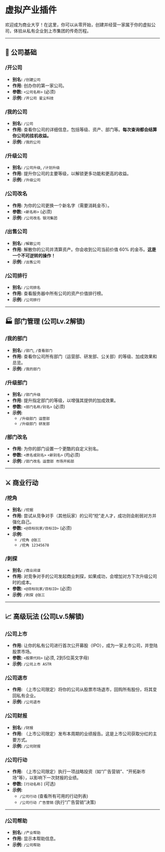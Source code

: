 # 虚拟产业插件

欢迎成为商业大亨！在这里，你可以从零开始，创建并经营一家属于你的虚拟公司，体验从私有企业到上市集团的传奇历程。

---

## 🏢 公司基础

### /开公司
- **别名:** `/创建公司`
- **作用:** 创办你的第一家公司。
- **参数:** `<公司名称>` (必须)
- **示例:** `/开公司 星尘科技`

### /我的公司
- **别名:** `/公司`
- **作用:** 查看你公司的详细信息，包括等级、资产、部门等。**每次查询都会结算你公司的挂机收益。**
- **示例:** `/我的公司`

### /升级公司
- **别名:** `/公司升级`, `/计划升级`
- **作用:** 提升你公司的主要等级，以解锁更多功能和更高的收益。
- **示例:** `/升级公司`

### /公司改名
- **作用:** 为你的公司更换一个新名字（需要消耗金币）。
- **参数:** `<新名称>` (必须)
- **示例:** `/公司改名 银河集团`

### /出售公司
- **别名:** `/解散公司`
- **作用:** 解散你的公司并清算资产。你会收到公司当前价值 60% 的金币。**这是一个不可逆转的操作！**
- **示例:** `/出售公司`

### /公司排行
- **别名:** `/公司排名`
- **作用:** 查看服务器中所有公司的资产价值排行榜。
- **示例:** `/公司排行`

---

## 🏭 部门管理 (公司Lv.2解锁)

### /我的部门
- **别名:** `/部门`, `/查看部门`
- **作用:** 查看你公司所有部门（运营部、研发部、公关部）的等级、加成效果和总览。
- **示例:** `/我的部门`

### /升级部门
- **别名:** `/部门升级`
- **作用:** 提升指定部门的等级，以增强其提供的加成效果。
- **参数:** `<部门名称/别名>` (必须)
- **示例:**
    - `/升级部门 运营部`
    - `/升级部门 研发部`

### /部门改名
- **作用:** 为你的部门设置一个更酷的自定义别名。
- **参数:** `<原名或别名>` `<新别名>` (均必须)
- **示例:** `/部门改名 运营部 市场开拓部`

---

## ⚔️ 商业行动

### /挖角
- **别名:** `/挖掘`
- **作用:** 尝试从竞争对手（其他玩家）的公司“挖”走人才，成功则会削弱对方并强化自己。
- **参数:** `<@目标玩家/目标ID>` (必须)
- **示例:**
    - `/挖角 @张三`
    - `/挖角 12345678`

### /刺探
- **别名:** `/商业间谍`
- **作用:** 对竞争对手的公司发起商业刺探，如果成功，会增加对方下次升级公司时的成本。
- **参数:** `<@目标玩家/目标ID>` (必须)
- **示例:** `/刺探 @张三`

---

## 📈 高级玩法 (公司Lv.5解锁)

### /公司上市
- **作用:** 让你的私有公司进行首次公开募股（IPO），成为一家上市公司，并登陆股票市场。
- **参数:** `<股票代码>` (必须, 2到5位英文字母)
- **示例:** `/公司上市 ASTR`

### /公司退市
- **作用:** （上市公司限定）将你的公司从股票市场退市，回购所有股份，将其变回私有企业。
- **示例:** `/公司退市`

### /公司财报
- **别名:** `/财报`
- **作用:** （上市公司限定）发布本周期的业绩报告。这是上市公司获取分红的主要方式。
- **示例:** `/公司财报`

### /公司行动
- **作用:** （上市公司限定）执行一项战略投资（如“广告营销”、“开拓新市场”等），以影响下一次财报的业绩。
- **参数:** `[行动名称]` (可选)
- **示例:**
    - `/公司行动` (查看所有可用的行动列表)
    - `/公司行动 广告营销` (执行“广告营销”决策)

---

### /公司帮助
- **别名:** `/产业帮助`
- **作用:** 显示本帮助信息。
- **示例:** `/公司帮助`